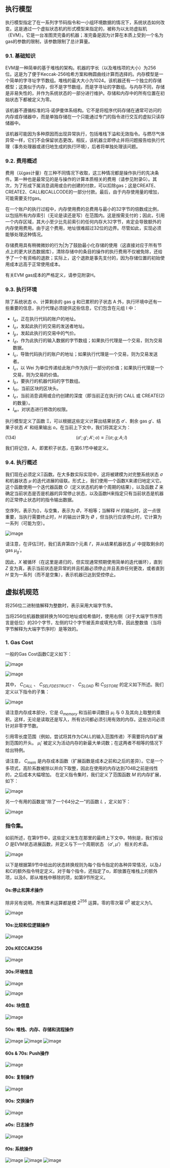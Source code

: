 ## 执行模型
执行模型指定了在一系列字节码指令和一小组环境数据的情况下，系统状态如何改变。这是通过一个虚拟状态机的形式模型来指定的，被称为以太坊虚拟机（EVM）。它是一台准图灵完备的机器；准完备是因为计算在本质上受到一个名为gas的参数的限制，该参数限制了总计算量。

### 9.1. 基础知识
EVM是一种简单的基于堆栈的架构。机器的字长（以及堆栈项的大小）为256位。这是为了便于Keccak-256哈希方案和椭圆曲线计算而选择的。内存模型是一个简单的字寻址字节数组。堆栈的最大大小为1024。该机器还有一个独立的存储模型；这类似于内存，但不是字节数组，而是字寻址的字数组。与内存不同，存储是非易失性的，并作为系统状态的一部分进行维护。存储和内存中的所有位置在初始状态下都被定义为零。

该机器不遵循标准的冯·诺伊曼体系结构。它不是将程序代码存储在通常可访问的内存或存储器中，而是单独存储在一个只能通过专门的指令进行交互的虚拟只读存储器中。

该机器可能因为多种原因而出现异常执行，包括堆栈下溢和无效指令。与燃尽气体异常一样，它们不会保留状态更改。相反，该机器立即停止并将问题报告给执行代理（事务处理器或递归地生成的执行环境），后者将单独处理该问题。

### 9.2. 费用概述
费用（以gas计量）在三种不同情况下收取，这三种情况都是操作执行的先决条件。第一种也是最常见的是与操作的计算本质相关的费用（请参见附录G）。其次，为了形成下属消息调用或合约创建的付款，可以扣除gas；这是CREATE、CREATE2、CALL和CALLCODE的一部分付款。最后，由于内存使用量的增加，可能需要支付gas。

在一个账户的执行过程中，内存使用费的总费用与最小的32字节的倍数成比例，以包括所有内存索引（无论是读还是写）在范围内。这是按需支付的；因此，引用一个内存区域，其大小至少比先前索引的任何内存大32字节，肯定会导致额外的内存使用费用。由于这个费用，地址很难超过32位的边界。尽管如此，实现必须能够处理这种情况。

存储费用具有稍微微妙的行为|为了鼓励最小化存储的使用（这直接对应于所有节点上的更大状态数据库），清除存储中的条目的操作的执行费用不仅被免除，还给予了一个有资格的退款；实际上，这个退款是事先支付的，因为存储位置的初始使用成本远高于正常使用成本。

有关EVM gas成本的严格定义，请参见附录H。

### 9.3. 执行环境
除了系统状态 σ、计算剩余的 gas g 和已累积的子状态 A 外，执行环境中还有一些重要的信息，执行代理必须提供这些信息，它们包含在元组 I 中：
- ${I_a}$，正在执行代码的账户的地址。
- ${I_o}$，发起此执行的交易的发送者地址。
- ${I_p}$，发起此执行的交易中的气价。
- ${I_d}$，作为此执行的输入数据的字节数组；如果执行代理是一个交易，则为交易数据。
- ${I_s}$，导致代码执行的账户的地址；如果执行代理是一个交易，则为交易发送者。
- ${I_v}$，以 Wei 为单位传递给此账户作为执行一部分的价值；如果执行代理是一个交易，则为交易的价值。
- ${I_b}$，要执行的机器代码的字节数组。
- ${I_H}$，当前区块的区块头。
- ${I_e}$，当前消息调用或合约创建的深度（即当前正在执行的 CALL 或 CREATE(2) 的数量）。
- ${I_w}$，对状态进行修改的权限。

执行模型定义了函数 Ξ，可以根据这些定义计算出结果状态 ${σ'}$、剩余 gas ${g'}$、结果子状态 ${A'}$ 和结果输出 ${o}$。在当前上下文中，我们将其定义为：

$(134)$ 
&emsp;&emsp;&emsp;&emsp;&emsp;&emsp;&emsp;&emsp;&emsp;&emsp;&emsp;&emsp;&emsp;
$(σ'; g'; A'; o) ≡ Ξ(σ; g; A; I)$

我们将记住，A，即累积子状态，在第6.1节中被定义。

### 9.4. 执行概述
我们现在必须定义Ξ函数。在大多数实际实现中，这将被建模为对完整系统状态 $σ$ 和机器状态 $µ$ 的迭代进展的级联。形式上，我们使用一个函数X来递归地定义它。这个函数使用一个迭代器函数 $O$（定义状态机的单个周期的结果），以及函数 $Z$ 来确定当前状态是否是机器的异常停止状态，以及函数H来指定只有当前状态是机器的正常停止状态时的指令输出数据。

空序列，表示为$()$，与空集，表示为 $Ø$，不相等；当解释 $H$ 的输出时，这一点很重要，当执行需要终止时，$H$ 的输出计算为 $Ø$ ，但当执行应该停止时，它计算为一系列（可能为空）。

![image](./img/执行概述.png)

请注意，在评估Ξ时，我们丢弃第四个元素 $I'$，并从结果机器状态 $µ'$ 中提取剩余的gas $µ_g'$。

因此，$X$ 被循环（在这里是递归的，但实现通常预期使用简单的迭代循环），直到 $Z$ 变为真，表示当前状态是异常的并且机器必须停止并且丢弃任何更改，或者直到 $H$ 变为一系列（而不是空集），表示机器已达到受控停止。

## 虚拟机规范
将256位二进制值解释为整数时，表示采用大端字节序。

当将256位机器数据转换为160位地址或哈希值时，使用右侧（对于大端字节序而言是低位）的20个字节，左侧的12个字节被丢弃或填充为零，因此整数值（当将字节解释为大端字节序时）是等效的。

### 1. Gas Cost 
一般的Gas Cost函数C定义如下：

![image](./img/evm1.png)

![image](./img/evm2.png)

其中， ${C_{CALL}}$ 、 ${C_{SELFDESTRUCT}}$ 、 ${C_{SLOAD}}$ 和 ${C_{SSTORE}}$ 的定义如下所述。我们定义以下指令的子集：

![image](./img/evm3.png)

请注意内存成本部分，它是 ${G_{memory}}$ 和当前单词数目 ${µ_i}$ 与 0 及其向上取整的乘积。这样，无论是读取还是写入，所有访问都必须引用有效的内存。这些访问必须针对非零字节数。

引用零长度范围（例如，尝试将其作为CALL的输入范围传递）不需要将内存扩展到范围的开头。 ${µ_i'}$ 被定义为活动内存的新最大单词数；在这两者不相等的情况下给出特例。

请注意， ${C_{mem}}$ 是内存成本函数（扩展函数是成本之前和之后的差异）。它是一个多项式，高阶系数被除以并向下取整，因此在使用的内存达到704B之前是线性的，之后成本大幅增加。
在定义指令集时，我们定义了范围函数 ${M}$ 的内存扩展，如下：

![image](./img/evm4.png)

另一个有用的函数是"除了一个64分之一"的函数 ${L}$ ，定义如下：

![image](./img/evm5.png)


### 指令集。
如前所述，在第9节中，这些定义发生在那里的最终上下文中。特别是，我们假设 $O$ 是EVM状态进展函数，并定义与下一个周期状态 $（σ',µ'）$ 相关的术语。

![image](./img/evm6.png)

以下是根据第9节中给出的状态转换规则为每个指令指定的各种异常情况，以及J和C的额外指令特定定义。对于每个指令，还指定了α，即放置在堆栈上的额外项，以及δ，即从堆栈中移除的项，如第9节所定义。

#### 0s:停止和算术操作
除非另有说明，所有算术运算都是模 ${2^{256}}$ 运算。零的零次幂 ${0^0}$ 被定义为1。

![image](./img/操作码1.png)

#### 10s:比较和位逻辑操作
![image](./img/操作码2.png)

#### 20s:KECCAK256
![image](./img/操作码3.png)

#### 30s:环境信息
![image](./img/操作码4.png)

![image](./img/操作码5.png)

#### 40s: 块信息
![image](./img/操作码6.png)

#### 50s: 堆栈、内存、存储和流程操作
![image](./img/操作码7.png)
![image](./img/操作码8.png)
![image](./img/操作码9.png)

#### 60s & 70s: Push操作
![image](./img/操作码10.png)

#### 80s: 复制操作
![image](./img/操作码11.png)

#### 90s: 交换操作
![image](./img/操作码12.png)

#### a0s: 日志操作
![image](./img/操作码13.png)

#### f0s: 系统操作
![image](./img/操作码14.png)
![image](./img/操作码15.png)
![image](./img/操作码16.png)



